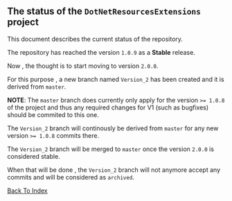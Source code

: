 ## The status of the `DotNetResourcesExtensions` project 

This document describes the current status of the repository.

The repository has reached the version `1.0.9` as a __Stable__ release.

Now , the thought is to start moving to version `2.0.0`.

For this purpose , a new branch named `Version_2` has been created and
it is derived from `master`.

__NOTE__: The `master` branch does currently only apply for the version `>= 1.0.8` of the project
and thus any required changes for V1 (such as bugfixes) should be commited to this one.

The `Version_2` branch will continously be derived from `master` for any new version `>= 1.0.8` commits there.

The `Version_2` branch will be merged to `master` once the version `2.0.0` is considered stable.

When that will be done , the `Version_2` branch will not anymore accept any commits and will be considered as `archived`.

[Back To Index](https://github.com/mdcdi1315/dotnetresourcesextensions/blob/master/Docs/Main.md)